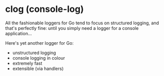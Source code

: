 # clog (console-log)
All the fashionable loggers for Go tend to focus on structured logging, and that's perfectly fine: until you simply need a logger for a console application...

Here's yet another logger for Go:
- unstructured logging
- console logging in colour
- extremely fast
- extensible (via handlers)
